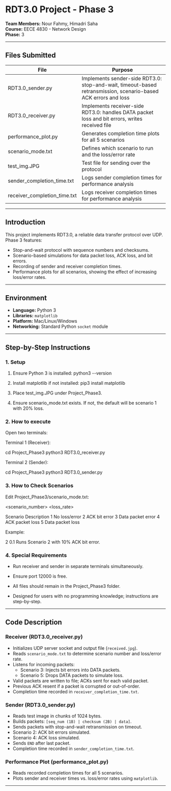 # RDT3.0 Project - Phase 3

**Team Members:** Nour Fahmy, Himadri Saha  
**Course:** EECE 4830 - Network Design  
**Phase:** 3  

---

## Files Submitted
| File | Purpose |
|------|---------|
| RDT3.0_sender.py | Implements sender-side RDT3.0: stop-and-wait, timeout-based retransmission, scenario-based ACK errors and loss |
| RDT3.0_receiver.py | Implements receiver-side RDT3.0: handles DATA packet loss and bit errors, writes received file |
| performance_plot.py | Generates completion time plots for all 5 scenarios |
| scenario_mode.txt | Defines which scenario to run and the loss/error rate |
| test_img.JPG | Test file for sending over the protocol |
| sender_completion_time.txt | Logs sender completion times for performance analysis |
| receiver_completion_time.txt | Logs receiver completion times for performance analysis |

---

## Introduction
This project implements RDT3.0, a reliable data transfer protocol over UDP. Phase 3 features:

- Stop-and-wait protocol with sequence numbers and checksums.
- Scenario-based simulations for data packet loss, ACK loss, and bit errors.
- Recording of sender and receiver completion times.
- Performance plots for all scenarios, showing the effect of increasing loss/error rates.

---

## Environment
- **Language:** Python 3  
- **Libraries:** `matplotlib`  
- **Platform:** Mac/Linux/Windows  
- **Networking:** Standard Python `socket` module  

---

## Step-by-Step Instructions

### 1. Setup
1. Ensure Python 3 is installed: 
python3 --version

2. Install matplotlib if not installed:
pip3 install matplotlib


3. Place test_img.JPG under Project_Phase3.

4. Ensure scenario_mode.txt exists. If not, the default will be scenario 1 with 20% loss.

### 2. How to execute
Open two terminals:

Terminal 1 (Receiver):

cd Project_Phase3
python3 RDT3.0_receiver.py


Terminal 2 (Sender):

cd Project_Phase3
python3 RDT3.0_sender.py

### 3. How to Check Scenarios
Edit Project_Phase3/scenario_mode.txt:

<scenario_number>
<loss_rate>

Scenario	Description
1	        No loss/error
2	        ACK bit error
3	        Data packet error
4	        ACK packet loss
5	        Data packet loss

Example:

2
0.1
Runs Scenario 2 with 10% ACK bit error.

### 4. Special Requirements
- Run receiver and sender in separate terminals simultaneously.

- Ensure port 12000 is free.

- All files should remain in the Project_Phase3 folder.

- Designed for users with no programming knowledge; instructions are step-by-step.

---

## Code Description

### Receiver (RDT3.0_receiver.py)
- Initializes UDP server socket and output file (`received.jpg`).
- Reads `scenario_mode.txt` to determine scenario number and loss/error rate.
- Listens for incoming packets:
  - Scenario 3: Injects bit errors into DATA packets.
  - Scenario 5: Drops DATA packets to simulate loss.
- Valid packets are written to file; ACKs sent for each valid packet.
- Previous ACK resent if a packet is corrupted or out-of-order.
- Completion time recorded in `receiver_completion_time.txt`.

### Sender (RDT3.0_sender.py)
- Reads test image in chunks of 1024 bytes.
- Builds packets: `[seq_num (1B) | checksum (2B) | data]`.
- Sends packets with stop-and-wait retransmission on timeout.
- Scenario 2: ACK bit errors simulated.
- Scenario 4: ACK loss simulated.
- Sends `END` after last packet.
- Completion time recorded in `sender_completion_time.txt`.

### Performance Plot (performance_plot.py)
- Reads recorded completion times for all 5 scenarios.
- Plots sender and receiver times vs. loss/error rates using `matplotlib`.

---